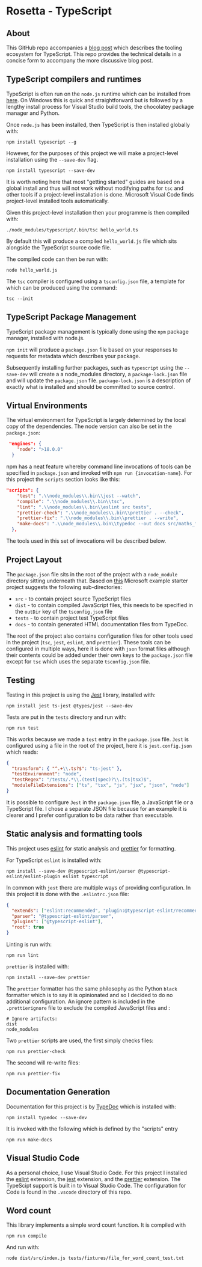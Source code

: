 # Rosetta - TypeScript

## About

This GitHub repo accompanies a [blog post]() which describes the tooling ecosystem for TypeScript. This repo provides the technical details in a concise form to accompany the more discussive blog post.

## TypeScript compilers and runtimes

TypeScript is often run on the `node.js` runtime which can be installed from [here](https://pages.github.com/). On Windows this
is quick and straightforward but is followed by a lengthy install process for Visual Studio build tools, the chocolatey package manager and Python.

Once `node.js` has been installed, then TypeScript is then installed globally with:

```shell
npm install typescript --g
```

However, for the purposes of this project we will make a project-level installation using the `--save-dev` flag.

```shell
npm install typescript --save-dev
```

It is worth noting here that most "getting started" guides are based on a global install and thus will not work without modifying paths for `tsc` and other tools if a project-level installation is done. Microsoft Visual Code finds project-level installed tools automatically.

Given this project-level installation then your programme is then compiled with:

```shell
./node_modules/typescript/.bin/tsc hello_world.ts
```

By default this will produce a compiled `hello_world.js` file which sits alongside the TypeScript source code file.

The compiled code can then be run with:

```shell
node hello_world.js
```

The `tsc` compiler is configured using a `tsconfig.json` file, a template for which can be produced using the command:

```shell
tsc --init
```

## TypeScript Package Management

TypeScript package management is typically done using the `npm` package manager, installed with node.js.

`npm init` will produce a `package.json` file based on your responses to requests for metadata which describes your package.

Subsequently installing further packages, such as `typescript` using the `--save-dev` will create a a node_modules directory, a `package-lock.json` file and will update the `package.json` file. `package-lock.json` is a description of exactly what is installed and should be committed to source control.

## Virtual Environments

The virtual environment for TypeScript is largely determined by the local copy of the dependencies. The node version can also be set in
the `package.json`:

```json
 "engines": {
    "node": ">18.0.0"
  }
```

npm has a neat feature whereby command line invocations of tools can be specified in `package.json` and invoked with `npm run {invocation-name}`. For this project the `scripts` section looks like this:

```json
"scripts": {
    "test": ".\\node_modules\\.bin\\jest --watch",
    "compile": ".\\node_modules\\.bin\\tsc",
    "lint": ".\\node_modules\\.bin\\eslint src tests",
    "prettier-check": ".\\node_modules\\.bin\\prettier . --check",
    "prettier-fix": ".\\node_modules\\.bin\\prettier . --write",
    "make-docs": ".\\node_modules\\.bin\\typedoc --out docs src/maths_funcs.ts"
  },
```

The tools used in this set of invocations will be described below.

## Project Layout

The `package.json` file sits in the root of the project with a `node_module` directory sitting underneath that. Based on [this](https://github.com/microsoft/TypeScript-Node-Starter/blob/master/README.md#project-structure) Microsoft example starter project suggests the following sub-directories:

- `src` - to contain project source TypeScript files
- `dist` - to contain compiled JavaScript files, this needs to be specified in the `outDir` key of the `tsconfig.json` file
- `tests` - to contain project test TypeScript files
- `docs` - to contain generated HTML documentation files from TypeDoc.

The root of the project also contains configuration files for other tools used in the project (`tsc`, `jest`, `eslint`, and `prettier`). These tools can be configured in multiple ways, here it is done with `json` format files although their contents could be added under their own keys to the `package.json` file except for `tsc` which uses the separate `tsconfig.json` file.

## Testing

Testing in this project is using the [Jest](https://jestjs.io/) library, installed with:

```shell
npm install jest ts-jest @types/jest --save-dev
```

Tests are put in the `tests` directory and run with:

```shell
npm run test
```

This works because we made a `test` entry in the `package.json` file. `Jest` is configured using a
file in the root of the project, here it is `jest.config.json` which reads:

```json
{
  "transform": { "^.+\\.ts?$": "ts-jest" },
  "testEnvironment": "node",
  "testRegex": "/tests/.*\\.(test|spec)?\\.(ts|tsx)$",
  "moduleFileExtensions": ["ts", "tsx", "js", "jsx", "json", "node"]
}
```

It is possible to configure `Jest` in the `package.json` file, a JavaScript file or a TypeScript file. I chose a separate JSON file
because for an example it is clearer and I prefer configuration to be data rather than executable.

## Static analysis and formatting tools

This project uses [eslint](https://typescript-eslint.io/) for static analysis and [prettier](https://prettier.io/) for formatting.

For TypeScript `eslint` is installed with:

```shell
npm install --save-dev @typescript-eslint/parser @typescript-eslint/eslint-plugin eslint typescript
```

In common with `jest` there are multiple ways of providing configuration. In this project it is done with the `.eslintrc.json` file:

```json
{
  "extends": ["eslint:recommended", "plugin:@typescript-eslint/recommended"],
  "parser": "@typescript-eslint/parser",
  "plugins": ["@typescript-eslint"],
  "root": true
}
```

Linting is run with:

```shell
npm run lint
```

`prettier` is installed with:

```shell
npm install --save-dev prettier
```

The `prettier` formatter has the same philosophy as the Python `black` formatter which is to say it is opinionated and so I decided
to do no additional configuration. An ignore pattern is included in the `.prettierignore` file to exclude the compiled JavaScript files
and :

```text
# Ignore artifacts:
dist
node_modules
```

Two `prettier` scripts are used, the first simply checks files:

```shell
npm run prettier-check
```

The second will re-write files:

```shell
npm run prettier-fix
```

## Documentation Generation

Documentation for this project is by [TypeDoc](https://typedoc.org/) which is installed with:

```shell
npm install typedoc --save-dev
```

It is invoked with the following which is defined by the "scripts" entry

```shell
npm run make-docs
```

## Visual Studio Code

As a personal choice, I use Visual Studio Code. For this project I installed the [eslint](https://marketplace.visualstudio.com/items?itemName=dbaeumer.vscode-eslint) extension, the [jest](https://marketplace.visualstudio.com/items?itemName=Orta.vscode-jest) extension, and the [prettier](https://marketplace.visualstudio.com/items?itemName=esbenp.prettier-vscode) extension.
The TypeScipt support is built in to Visual Studio Code. The configuration for Code is found in the `.vscode` directory of this repo.

## Word count

This library implements a simple word count function. It is compiled with

```shell
npm run compile
```

And run with:

```shell
node dist/src/index.js tests/fixtures/file_for_word_count_test.txt
```
